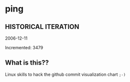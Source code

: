# ping

## HISTORICAL ITERATION
2006-12-11

Incremented: 3479

## What is this?? 
Linux skills to hack the github commit visualization chart `;-)`
